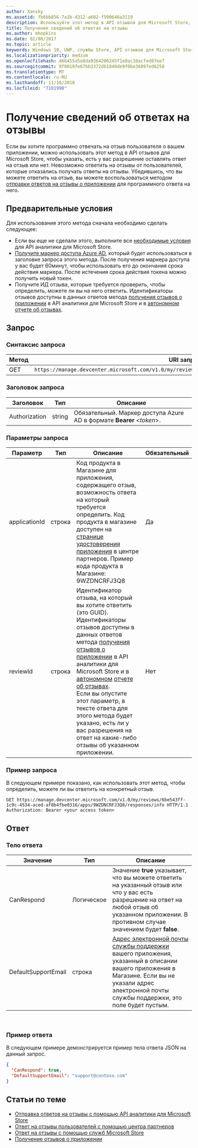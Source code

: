 ```yaml
---
author: Xansky
ms.assetid: fb6bb856-7a1b-4312-a602-f500646a3119
description: Используйте этот метод в API отзывов для Microsoft Store, чтобы определять возможность ответа на определенный или любой отзыв о конкретном приложении.
title: Получение сведений об ответах на отзывы
ms.author: mhopkins
ms.date: 02/08/2017
ms.topic: article
keywords: Windows 10, UWP, службы Store, API отзывов для Microsoft Store, сведения об ответах
ms.localizationpriority: medium
ms.openlocfilehash: 466455a5e8da9364206245f1e0ac10acfed07ee7
ms.sourcegitcommit: 9f8010fe67bb3372db1840de9f0be36097ed6258
ms.translationtype: MT
ms.contentlocale: ru-RU
ms.lasthandoff: 11/16/2018
ms.locfileid: "7101990"
---
```

# <a name="get-response-info-for-reviews"></a>Получение сведений об ответах на отзывы

Если вы хотите программно отвечать на отзыв пользователя о вашем приложении, можно использовать этот метод в API отзывов для Microsoft Store, чтобы указать, есть у вас разрешение оставлять ответ на отзыв или нет. Невозможно ответить на отзывы от пользователей, которые отказались получать ответы на отзывы. Убедившись, что вы можете ответить на отзыв, вы можете воспользоваться методом [отправки ответов на отзывы о приложении](submit-responses-to-app-reviews.md) для программного ответа на него.


## <a name="prerequisites"></a>Предварительные условия

Для использования этого метода сначала необходимо сделать следующее:

* Если вы еще не сделали этого, выполните все [необходимые условия](respond-to-reviews-using-windows-store-services.md#prerequisites) для API аналитики для Microsoft Store.
* [Получите маркер доступа Azure AD](respond-to-reviews-using-windows-store-services.md#obtain-an-azure-ad-access-token), который будет использоваться в заголовке запроса этого метода. После получения маркера доступа у вас будет 60минут, чтобы использовать его до окончания срока действия маркера. После истечения срока действия токена можно получить новый токен.
* Получите ИД отзыва, которые требуется проверить, чтобы определить, можете ли вы на него ответить. Идентификаторы отзывов доступны в данных ответов метода [получения отзывов о приложении](get-app-reviews.md) в API аналитики для Microsoft Store и в [автономном](../publish/download-analytic-reports.md) [отчете об отзывах](../publish/reviews-report.md).

## <a name="request"></a>Запрос


### <a name="request-syntax"></a>Синтаксис запроса

| Метод | URI запроса                                                      |
|--------|------------------------------------------------------------------|
| GET    | ```https://manage.devcenter.microsoft.com/v1.0/my/reviews/{reviewId}/apps/{applicationId}/responses/info``` |


### <a name="request-header"></a>Заголовок запроса

| Заголовок        | Тип   | Описание                                                                 |
|---------------|--------|-----------------------------------------------------------------------------|
| Authorization | string | Обязательный. Маркер доступа Azure AD в формате **Bearer** &lt;*token*&gt;. |


### <a name="request-parameters"></a>Параметры запроса

| Параметр        | Тип   | Описание                                     |  Обязательный  |
|---------------|--------|--------------------------------------------------|--------------|
| applicationId | строка | Код продукта в Магазине для приложения, содержащего отзыв, возможность ответа на который требуется определить. Код продукта в магазине доступен на [странице удостоверения приложения](../publish/view-app-identity-details.md) в центре партнеров. Пример кода продукта в Магазине: 9WZDNCRFJ3Q8 |  Да  |
| reviewId | строка | Идентификатор отзыва, на который вы хотите ответить (это GUID). Идентификаторы отзывов доступны в данных ответов метода [получения отзывов о приложении](get-app-reviews.md) в API аналитики для Microsoft Store и в [автономном](../publish/download-analytic-reports.md) [отчете об отзывах](../publish/reviews-report.md). <br/>Если вы опустите этот параметр, в тексте ответа для этого метода будет указано, есть ли у вас разрешения на ответ на какие-либо отзывы об указанном приложении. |  Нет  |


### <a name="request-example"></a>Пример запроса

В следующем примере показано, как использовать этот метод, чтобы определить, можете ли вы ответить на конкретный отзыв.

```syntax
GET https://manage.devcenter.microsoft.com/v1.0/my/reviews/6be543ff-1c9c-4534-aced-af8b4fbe0316/apps/9WZDNCRFJ3Q8/responses/info HTTP/1.1
Authorization: Bearer <your access token>
```

## <a name="response"></a>Ответ


### <a name="response-body"></a>Тело ответа

| Значение      | Тип   | Описание    |  
|------------|--------|-----------------------|
| CanRespond      | Логическое  | Значение **true** указывает, что вы можете ответить на указанный отзыв или что у вас есть разрешение на ответ на любой отзыв об указанном приложении. В противном случае значением будет **false**.       |
| DefaultSupportEmail  | строка |  [Адрес электронной почты службы поддержки](../publish/enter-app-properties.md#support-contact-info) вашего приложения, указанный в описании вашего приложения в Магазине. Если вы не указали адрес электронной почты службы поддержки, это поле будет пустым.    |

 
### <a name="response-example"></a>Пример ответа

В следующем примере демонстрируется пример тела ответа JSON на данный запрос.

```json
{
  "CanRespond": true,
  "DefaultSupportEmail": "support@contoso.com"
}
```

## <a name="related-topics"></a>Статьи по теме

* [Отправка ответов на отзывы с помощью API аналитики для Microsoft Store](submit-responses-to-app-reviews.md)
* [Ответ на отзывы пользователей с помощью центра партнеров](../publish/respond-to-customer-reviews.md)
* [Ответ на отзывы с помощью служб Microsoft Store](respond-to-reviews-using-windows-store-services.md)
* [Получение отзывов о приложении](get-app-reviews.md)
